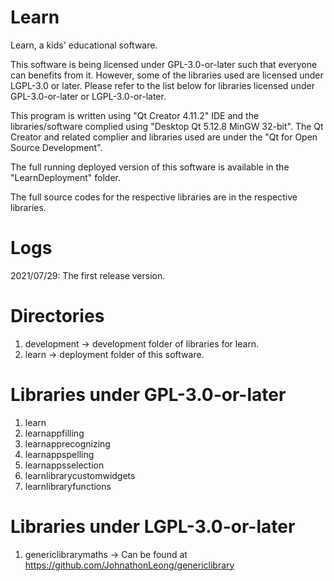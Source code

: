 # Learn
Learn, a kids' educational software.

This software is being licensed under GPL-3.0-or-later such that everyone can benefits from it. However, some of the libraries used are licensed under LGPL-3.0 or later. Please refer to the list below for libraries licensed under GPL-3.0-or-later or LGPL-3.0-or-later.

This program is written using "Qt Creator 4.11.2" IDE and the libraries/software complied using "Desktop Qt 5.12.8 MinGW 32-bit". The Qt Creator and related complier and libraries used are under the "Qt for Open Source Development".

The full running deployed version of this software is available in the "LearnDeployment" folder.

The full source codes for the respective libraries are in the respective libraries.

# Logs
2021/07/29: The first release version.

# Directories
1. development -> development folder of libraries for learn.
2. learn       -> deployment folder of this software.


# Libraries under GPL-3.0-or-later
1. learn
2. learnappfilling
3. learnapprecognizing
4. learnappspelling
5. learnappsselection
6. learnlibrarycustomwidgets
7. learnlibraryfunctions

# Libraries under LGPL-3.0-or-later
1. genericlibrarymaths -> Can be found at https://github.com/JohnathonLeong/genericlibrary
